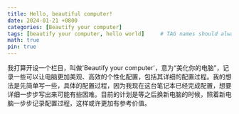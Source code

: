 ```yaml
---
title: Hello, beautiful computer!
date: 2024-01-21 +0800
categories: [Beautify your computer]
tags: [beautify your computer, hello world]     # TAG names should always be lowercase
math: true
pin: true
---
```


我打算开设一个栏目，叫做'Beautify your computer'，意为“美化你的电脑”，记录一些可以让电脑更加美观、高效的个性化配置，包括其详细的配置过程。我的想法是先简单写一些，具体的配置过程，因为我现在这台笔记本已经完成配置，想要详细一步步写出来可能有些困难。目前的计划是等之后换新电脑的时候，照着新电脑一步步记录配置过程，这样或许更加有参考价值。